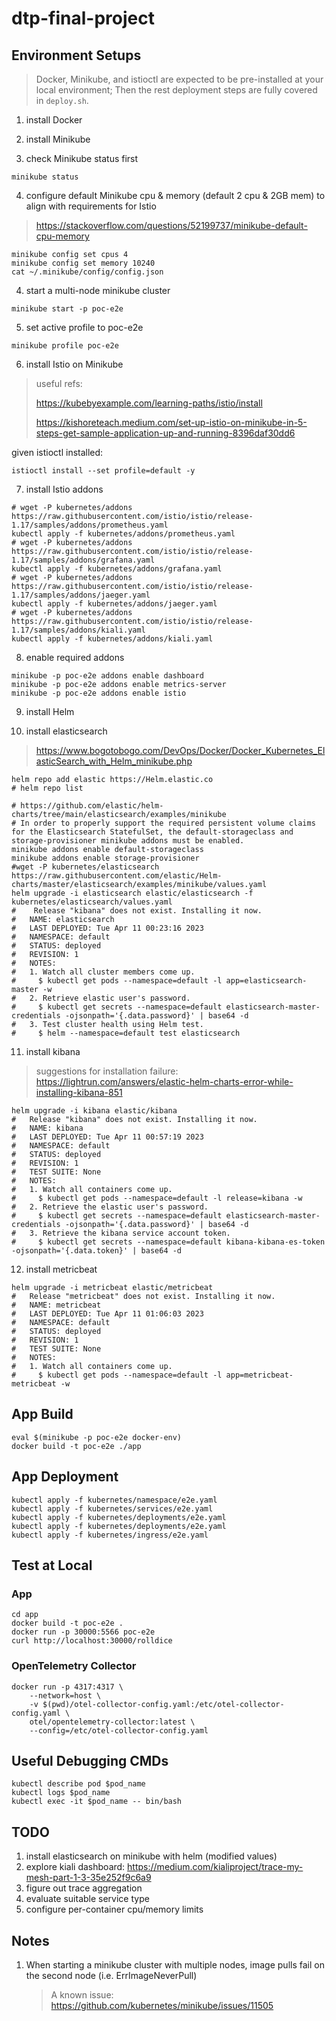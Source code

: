 # dtp-final-project

## Environment Setups

> Docker, Minikube, and istioctl are expected to be pre-installed at your local environment;
> Then the rest deployment steps are fully covered in `deploy.sh`.

1. install Docker

2. install Minikube

3. check Minikube status first

```shell
minikube status
```

4. configure default Minikube cpu & memory (default 2 cpu & 2GB mem) to align with requirements for Istio

> https://stackoverflow.com/questions/52199737/minikube-default-cpu-memory

```shell
minikube config set cpus 4
minikube config set memory 10240
cat ~/.minikube/config/config.json
```

4. start a multi-node minikube cluster

```shell
minikube start -p poc-e2e
```

5. set active profile to poc-e2e

```shell
minikube profile poc-e2e
```

6. install Istio on Minikube

> useful refs:
>
> https://kubebyexample.com/learning-paths/istio/install
>
> https://kishoreteach.medium.com/set-up-istio-on-minikube-in-5-steps-get-sample-application-up-and-running-8396daf30dd6

given istioctl installed:

```shell
istioctl install --set profile=default -y
```

7. install Istio addons

```shell
# wget -P kubernetes/addons https://raw.githubusercontent.com/istio/istio/release-1.17/samples/addons/prometheus.yaml
kubectl apply -f kubernetes/addons/prometheus.yaml
# wget -P kubernetes/addons https://raw.githubusercontent.com/istio/istio/release-1.17/samples/addons/grafana.yaml
kubectl apply -f kubernetes/addons/grafana.yaml
# wget -P kubernetes/addons https://raw.githubusercontent.com/istio/istio/release-1.17/samples/addons/jaeger.yaml
kubectl apply -f kubernetes/addons/jaeger.yaml
# wget -P kubernetes/addons https://raw.githubusercontent.com/istio/istio/release-1.17/samples/addons/kiali.yaml
kubectl apply -f kubernetes/addons/kiali.yaml
```

8. enable required addons

```shell
minikube -p poc-e2e addons enable dashboard
minikube -p poc-e2e addons enable metrics-server
minikube -p poc-e2e addons enable istio
```

9. install Helm

10. install elasticsearch
> https://www.bogotobogo.com/DevOps/Docker/Docker_Kubernetes_ElasticSearch_with_Helm_minikube.php
```shell
helm repo add elastic https://Helm.elastic.co
# helm repo list

# https://github.com/elastic/helm-charts/tree/main/elasticsearch/examples/minikube
# In order to properly support the required persistent volume claims for the Elasticsearch StatefulSet, the default-storageclass and storage-provisioner minikube addons must be enabled.
minikube addons enable default-storageclass
minikube addons enable storage-provisioner
#wget -P kubernetes/elasticsearch https://raw.githubusercontent.com/elastic/Helm-charts/master/elasticsearch/examples/minikube/values.yaml
helm upgrade -i elasticsearch elastic/elasticsearch -f kubernetes/elasticsearch/values.yaml
#    Release "kibana" does not exist. Installing it now.
#   NAME: elasticsearch
#   LAST DEPLOYED: Tue Apr 11 00:23:16 2023
#   NAMESPACE: default
#   STATUS: deployed
#   REVISION: 1
#   NOTES:
#   1. Watch all cluster members come up.
#     $ kubectl get pods --namespace=default -l app=elasticsearch-master -w
#   2. Retrieve elastic user's password.
#     $ kubectl get secrets --namespace=default elasticsearch-master-credentials -ojsonpath='{.data.password}' | base64 -d
#   3. Test cluster health using Helm test.
#     $ helm --namespace=default test elasticsearch
```

11. install kibana
> suggestions for installation failure: https://lightrun.com/answers/elastic-helm-charts-error-while-installing-kibana-851

```shell
helm upgrade -i kibana elastic/kibana
#   Release "kibana" does not exist. Installing it now.
#   NAME: kibana
#   LAST DEPLOYED: Tue Apr 11 00:57:19 2023
#   NAMESPACE: default
#   STATUS: deployed
#   REVISION: 1
#   TEST SUITE: None
#   NOTES:
#   1. Watch all containers come up.
#     $ kubectl get pods --namespace=default -l release=kibana -w
#   2. Retrieve the elastic user's password.
#     $ kubectl get secrets --namespace=default elasticsearch-master-credentials -ojsonpath='{.data.password}' | base64 -d
#   3. Retrieve the kibana service account token.
#     $ kubectl get secrets --namespace=default kibana-kibana-es-token -ojsonpath='{.data.token}' | base64 -d
```

12. install metricbeat
```shell
helm upgrade -i metricbeat elastic/metricbeat
#   Release "metricbeat" does not exist. Installing it now.
#   NAME: metricbeat
#   LAST DEPLOYED: Tue Apr 11 01:06:03 2023
#   NAMESPACE: default
#   STATUS: deployed
#   REVISION: 1
#   TEST SUITE: None
#   NOTES:
#   1. Watch all containers come up.
#     $ kubectl get pods --namespace=default -l app=metricbeat-metricbeat -w
```

## App Build

```shell
eval $(minikube -p poc-e2e docker-env)
docker build -t poc-e2e ./app
```

## App Deployment

```shell
kubectl apply -f kubernetes/namespace/e2e.yaml
kubectl apply -f kubernetes/services/e2e.yaml
kubectl apply -f kubernetes/deployments/e2e.yaml
kubectl apply -f kubernetes/deployments/e2e.yaml
kubectl apply -f kubernetes/ingress/e2e.yaml
```

## Test at Local

### App

```shell
cd app
docker build -t poc-e2e .
docker run -p 30000:5566 poc-e2e
curl http://localhost:30000/rolldice
```

### OpenTelemetry Collector

```shell
docker run -p 4317:4317 \
    --network=host \
    -v $(pwd)/otel-collector-config.yaml:/etc/otel-collector-config.yaml \
    otel/opentelemetry-collector:latest \
    --config=/etc/otel-collector-config.yaml
```

## Useful Debugging CMDs

```shell
kubectl describe pod $pod_name
kubectl logs $pod_name
kubectl exec -it $pod_name -- bin/bash
```

## TODO

1. install elasticsearch on minikube with helm (modified values)
1. explore kiali dashboard: https://medium.com/kialiproject/trace-my-mesh-part-1-3-35e252f9c6a9
1. figure out trace aggregation
1. evaluate suitable service type
1. configure per-container cpu/memory limits

## Notes

1. When starting a minikube cluster with multiple nodes, image pulls fail on the second node (i.e. ErrImageNeverPull)
   > A known issue: https://github.com/kubernetes/minikube/issues/11505
